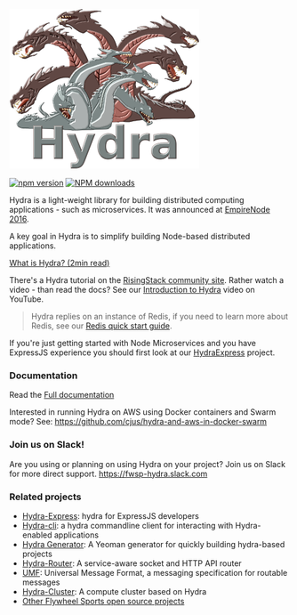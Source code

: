 ![](hydra.png)

[![npm version](https://badge.fury.io/js/fwsp-hydra.svg)](https://badge.fury.io/js/fwsp-hydra) <span class="badge-npmdownloads"><a href="https://npmjs.org/package/fwsp-hydra" title="View this project on NPM"><img src="https://img.shields.io/npm/dm/fwsp-hydra.svg" alt="NPM downloads" /></a></span> 

Hydra is a light-weight library for building distributed computing applications - such as microservices. 
It was announced at [EmpireNode 2016](http://empirenode.org/).

A key goal in Hydra is to simplify building Node-based distributed applications.

[What is Hydra? (2min read)](https://medium.com/@cjus/what-is-hydra-226db88fc075#.vb1ha78tn)

There's a Hydra tutorial on the [RisingStack community site](https://community.risingstack.com/tutorial-building-expressjs-based-microservices-using-hydra/). Rather watch a video - than read the docs? See our [Introduction to Hydra](https://www.youtube.com/watch?v=dHFQxrc4Fnk) video on YouTube.

> Hydra replies on an instance of Redis, if you need to learn more about Redis, see our [Redis quick start guide](https://youtu.be/eX7EamF_WuA).

If you're just getting started with Node Microservices and you have ExpressJS experience you should first look at our [HydraExpress](https://github.com/flywheelsports/fwsp-hydra-express) project.

### Documentation

Read the [Full documentation](documentation.md)

Interested in running Hydra on AWS using Docker containers and Swarm mode? See: https://github.com/cjus/hydra-and-aws-in-docker-swarm


### Join us on Slack!

Are you using or planning on using Hydra on your project? Join us on Slack for more direct support. https://fwsp-hydra.slack.com

### Related projects

* [Hydra-Express](https://github.com/flywheelsports/fwsp-hydra-express): hydra for ExpressJS developers
* [Hydra-cli](https://github.com/flywheelsports/hydra-cli): a hydra commandline client for interacting with Hydra-enabled applications
* [Hydra Generator](https://github.com/flywheelsports/generator-fwsp-hydra): A Yeoman generator for quickly building hydra-based projects
* [Hydra-Router](https://github.com/flywheelsports/fwsp-hydra-router): A service-aware socket and HTTP API router
* [UMF](https://github.com/cjus/umf): Universal Message Format, a messaging specification for routable messages
* [Hydra-Cluster](https://github.com/cjus/hydra-cluster): A compute cluster based on Hydra
* [Other Flywheel Sports open source projects](https://github.com/flywheelsports)
